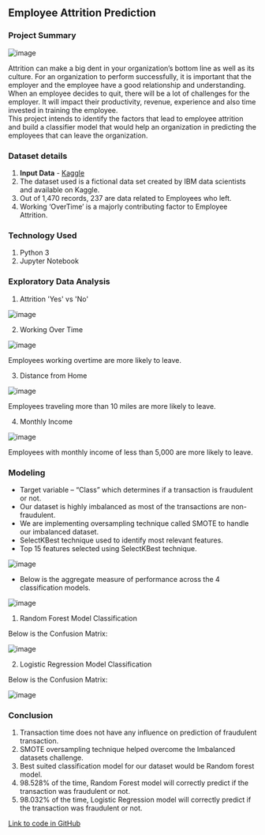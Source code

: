 ## Employee Attrition Prediction

### Project Summary

![image](https://user-images.githubusercontent.com/54513557/123791640-50b25500-d8a5-11eb-890f-6ce8b632cfaf.png)

Attrition can make a big dent in your organization’s bottom line as well as its culture. For an organization to perform successfully, it is important that the employer and the employee have a good relationship and understanding. When an employee decides to quit, there will be a lot of challenges for the employer. It will impact their productivity, revenue, experience and also time invested in training the employee.  
This project intends to identify the factors that lead to employee attrition and build a classifier model that would help an organization in predicting the employees that can leave the organization.  

### Dataset details

1. **Input Data** - [Kaggle](https://www.kaggle.com/pavansubhasht/ibm-hr-analytics-attrition-dataset)
2. The dataset used is a fictional data set created by IBM data scientists and available on Kaggle.
3. Out of 1,470 records, 237 are data related to Employees who left.
4. Working ‘OverTime’ is a majorly contributing factor to Employee Attrition.

### Technology Used

1. Python 3
2. Jupyter Notebook

### Exploratory Data Analysis

1. Attrition 'Yes' vs 'No'

![image](https://user-images.githubusercontent.com/54513557/123792139-e8b03e80-d8a5-11eb-9a1d-22b66e608656.png)

2. Working Over Time

![image](https://user-images.githubusercontent.com/54513557/123792448-3b89f600-d8a6-11eb-98b5-9af846e1cc25.png)

Employees working overtime are more likely to leave.  


3. Distance from Home

![image](https://user-images.githubusercontent.com/54513557/123792201-fc5ba500-d8a5-11eb-871b-d751d3e43ccf.png)

Employees traveling more than 10 miles are more likely to leave.  


4. Monthly Income

![image](https://user-images.githubusercontent.com/54513557/123792326-1c8b6400-d8a6-11eb-983d-524535fb1a1d.png)

Employees with monthly income of less than 5,000 are more likely to leave.  



### Modeling

- Target variable – “Class” which determines if a transaction is fraudulent or not.
- Our dataset is highly imbalanced as most of the transactions are non-fraudulent. 
- We are implementing oversampling technique called SMOTE to handle our imbalanced dataset.
- SelectKBest technique used to identify most relevant features.
- Top 15 features selected using SelectKBest technique.

![image](https://user-images.githubusercontent.com/54513557/124594459-6d123c80-de25-11eb-9bda-a1288bed6746.png)

- Below is the aggregate measure of performance across the 4 classification models.

![image](https://user-images.githubusercontent.com/54513557/124594204-26244700-de25-11eb-83f2-b1102b5a5d59.png)

1) Random Forest Model Classification

Below is the Confusion Matrix:

![image](https://user-images.githubusercontent.com/54513557/124594286-3c320780-de25-11eb-9226-2a15498afe8a.png)

2) Logistic Regression Model Classification

Below is the Confusion Matrix:

![image](https://user-images.githubusercontent.com/54513557/124594322-494ef680-de25-11eb-8082-f9bd11b911c4.png)


### Conclusion

1) Transaction time does not have any influence on prediction of fraudulent transaction.
2) SMOTE oversampling technique helped overcome the Imbalanced datasets challenge. 
3) Best suited classification model for our dataset would be Random forest model. 
4) 98.528% of the time, Random Forest model will correctly predict if the transaction was fraudulent or not.
5) 98.032% of the time, Logistic Regression model will correctly predict if the transaction was fraudulent or not.


[Link to code in GitHub](https://github.com/vinaynagaraj88/DataScience_Portfolio/tree/main/P1%20-%20Employee%20Attrition)
